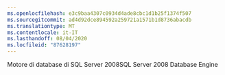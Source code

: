 ```yaml
---
ms.openlocfilehash: e3c9baa4307c0934d4ade8cbc1d1b25f1374f507
ms.sourcegitcommit: ad4d92dce894592a259721a1571b1d8736abacdb
ms.translationtype: MT
ms.contentlocale: it-IT
ms.lasthandoff: 08/04/2020
ms.locfileid: "87628197"
---
```

<span data-ttu-id="72f65-101">Motore di database di SQL Server 2008</span><span class="sxs-lookup"><span data-stu-id="72f65-101">SQL Server 2008 Database Engine</span></span>
